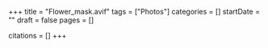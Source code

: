 +++
title = "Flower_mask.avif"
tags = ["Photos"]
categories = []
startDate = ""
draft = false
pages = []

citations = []
+++
